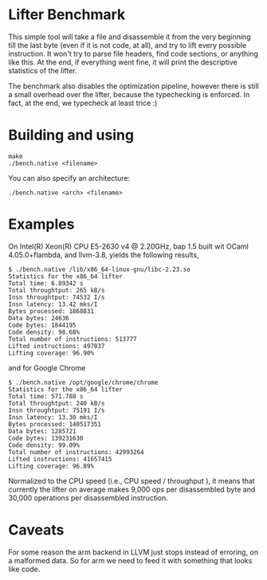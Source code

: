 Lifter Benchmark
================

This simple tool will take a file and disassemble it from the very
beginning till the last byte (even if it is not code, at all), and try
to lift every possible instruction. It won't try to parse file headers,
find code sections, or anything like this. At the end, if everything
went fine, it will print the descriptive statistics of the lifter.

The benchmark also disables the optimization pipeline, however there is still
a small overhead over the lifter, because the typechecking is enforced.
In fact, at the end, we typecheck at least trice :)

Building and using
==================

```
make
./bench.native <filename>
```

You can also specify an architecture:
```
./bench.native <arch> <filename>
```


Examples
========

On Intel(R) Xeon(R) CPU E5-2630 v4 @ 2.20GHz, bap 1.5 built wit OCaml 4.05.0+flambda,
and llvm-3.8, yields the following results,
```
$ ./bench.native /lib/x86_64-linux-gnu/libc-2.23.so
Statistics for the x86_64 lifter
Total time: 6.89342 s
Total throughtput: 265 kB/s
Insn throughtput: 74532 I/s
Insn latency: 13.42 mks/I
Bytes processed: 1868831
Data bytes: 24636
Code bytes: 1844195
Code density: 98.68%
Total number of instructions: 513777
Lifted instructions: 497837
Lifting coverage: 96.90%
```

and for Google Chrome

```
$ ./bench.native /opt/google/chrome/chrome
Statistics for the x86_64 lifter
Total time: 571.788 s
Total throughtput: 240 kB/s
Insn throughtput: 75191 I/s
Insn latency: 13.30 mks/I
Bytes processed: 140517351
Data bytes: 1285721
Code bytes: 139231630
Code density: 99.09%
Total number of instructions: 42993264
Lifted instructions: 41657415
Lifting coverage: 96.89%
```

Normalized to the CPU speed (i.e., CPU speed / throughput ), it means
that currently the lifter on average makes 9,000 ops per disassembled
byte and 30,000 operations per disassembled instruction.


Caveats
=======

For some reason the arm backend in LLVM just stops instead of erroring,
on a malformed data. So for arm we need to feed it with something that
looks like code.
